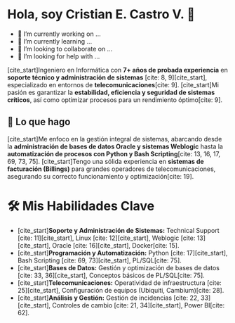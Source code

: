 # Hola, soy Cristian E. Castro V. 👋
- 🔭 I’m currently working on ...
- 🌱 I’m currently learning ...
- 👯 I’m looking to collaborate on ...
- 🤔 I’m looking for help with ...

[cite_start]Ingeniero en Informática con **7+ años de probada experiencia** en **soporte técnico y administración de sistemas** [cite: 8, 9][cite_start], especializado en entornos de **telecomunicaciones**[cite: 9]. [cite_start]Mi pasión es garantizar la **estabilidad, eficiencia y seguridad de sistemas críticos**, así como optimizar procesos para un rendimiento óptimo[cite: 9].

## 🚀 Lo que hago

[cite_start]Me enfoco en la gestión integral de sistemas, abarcando desde la **administración de bases de datos Oracle y sistemas Weblogic** hasta la **automatización de procesos con Python y Bash Scripting**[cite: 13, 16, 17, 69, 73, 75]. [cite_start]Tengo una sólida experiencia en **sistemas de facturación (Billings)** para grandes operadores de telecomunicaciones, asegurando su correcto funcionamiento y optimización[cite: 19].

# 🛠️ Mis Habilidades Clave

* [cite_start]**Soporte y Administración de Sistemas:** Technical Support [cite: 11][cite_start], Linux [cite: 12][cite_start], Weblogic [cite: 13][cite_start], Oracle [cite: 16][cite_start], Docker[cite: 15].
* [cite_start]**Programación y Automatización:** Python [cite: 17][cite_start], Bash Scripting [cite: 69, 73][cite_start], PL/SQL[cite: 75].
* [cite_start]**Bases de Datos:** Gestión y optimización de bases de datos [cite: 33, 36][cite_start], Conceptos básicos de PL/SQL[cite: 75].
* [cite_start]**Telecomunicaciones:** Operatividad de infraestructura [cite: 25][cite_start], Configuración de equipos (Ubiquiti, Cambium)[cite: 28].
* [cite_start]**Análisis y Gestión:** Gestión de incidencias [cite: 22, 33][cite_start], Controles de cambio [cite: 21, 34][cite_start], Power BI[cite: 62].

